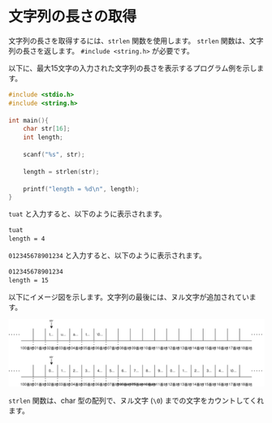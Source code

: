 # 文字列の長さの取得

文字列の長さを取得するには、`strlen` 関数を使用します。 `strlen` 関数は、文字列の長さを返します。 `#include <string.h>` が必要です。

以下に、最大15文字の入力された文字列の長さを表示するプログラム例を示します。

```c
#include <stdio.h>
#include <string.h>

int main(){
    char str[16];
    int length;

    scanf("%s", str);

    length = strlen(str);

    printf("length = %d\n", length);
}
```

`tuat` と入力すると、以下のように表示されます。

```txt
tuat
length = 4
```

`012345678901234` と入力すると、以下のように表示されます。

```txt
012345678901234
length = 15
```

以下にイメージ図を示します。文字列の最後には、ヌル文字が追加されています。

![文字列のメモリ上の配置](./strlen1.svg)

`strlen` 関数は、char 型の配列で、ヌル文字 (`\0`) までの文字をカウントしてくれます。
